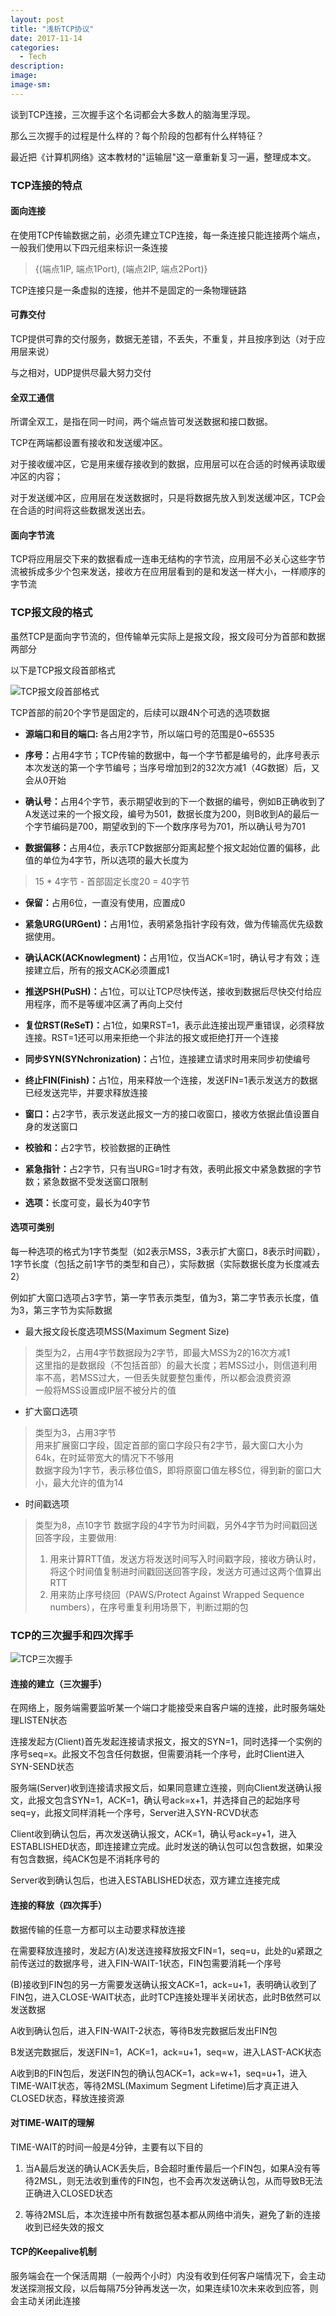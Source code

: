 ```yaml
---
layout: post
title: "浅析TCP协议"
date: 2017-11-14
categories:
  - Tech
description: 
image: 
image-sm: 
---
```

谈到TCP连接，三次握手这个名词都会大多数人的脑海里浮现。

那么三次握手的过程是什么样的？每个阶段的包都有什么样特征？

最近把《计算机网络》这本教材的"运输层"这一章重新复习一遍，整理成本文。

### TCP连接的特点

#### 面向连接

在使用TCP传输数据之前，必须先建立TCP连接，每一条连接只能连接两个端点，一般我们使用以下四元组来标识一条连接

> {(端点1IP, 端点1Port), (端点2IP, 端点2Port)}

TCP连接只是一条虚拟的连接，他并不是固定的一条物理链路

#### 可靠交付

TCP提供可靠的交付服务，数据无差错，不丢失，不重复，并且按序到达（对于应用层来说）

与之相对，UDP提供尽最大努力交付

#### 全双工通信

所谓全双工，是指在同一时间，两个端点皆可发送数据和接口数据。

TCP在两端都设置有接收和发送缓冲区。

对于接收缓冲区，它是用来缓存接收到的数据，应用层可以在合适的时候再读取缓冲区的内容；

对于发送缓冲区，应用层在发送数据时，只是将数据先放入到发送缓冲区，TCP会在合适的时间将这些数据发送出去。

#### 面向字节流

TCP将应用层交下来的数据看成一连串无结构的字节流，应用层不必关心这些字节流被拆成多少个包来发送，接收方在应用层看到的是和发送一样大小，一样顺序的字节流

### TCP报文段的格式

虽然TCP是面向字节流的，但传输单元实际上是报文段，报文段可分为首部和数据两部分

以下是TCP报文段首部格式

![TCP报文段首部格式](https://wx2.sinaimg.cn/mw1024/6a1f6674ly1flmki07p3kj217m0q0tc0.jpg)

TCP首部的前20个字节是固定的，后续可以跟4N个可选的选项数据

* <strong>源端口和目的端口: </strong> 各占用2字节，所以端口号的范围是0~65535

* <strong>序号：</strong>占用4字节；TCP传输的数据中，每一个字节都是编号的，此序号表示本次发送的第一个字节编号；当序号增加到2的32次方减1（4G数据）后，又会从0开始

* <strong>确认号：</strong>占用4个字节，表示期望收到的下一个数据的编号，例如B正确收到了A发送过来的一个报文段，编号为501，数据长度为200，则B收到A的最后一个字节编码是700，期望收到的下一个数序序号为701，所以确认号为701

* <strong>数据偏移：</strong>占用4位，表示TCP数据部分距离起整个报文起始位置的偏移，此值的单位为4字节，所以选项的最大长度为

>15 * 4字节 - 首部固定长度20 = 40字节

* <strong>保留：</strong>占用6位，一直没有使用，应置成0

* <strong>紧急URG(URGent)：</strong>占用1位，表明紧急指针字段有效，做为传输高优先级数据使用。

* <strong>确认ACK(ACKnowlegment)：</strong>占用1位，仅当ACK=1时，确认号才有效；连接建立后，所有的报文ACK必须置成1

* <strong>推送PSH(PuSH)：</strong>占1位，可以让TCP尽快传送，接收到数据后尽快交付给应用程序，而不是等缓冲区满了再向上交付

* <strong>复位RST(ReSeT)：</strong>占1位，如果RST=1，表示此连接出现严重错误，必须释放连接。RST=1还可以用来拒绝一个非法的报文或拒绝打开一个连接

* <strong>同步SYN(SYNchronization)：</strong>占1位，连接建立请求时用来同步初使编号

* <strong>终止FIN(Finish)：</strong>占1位，用来释放一个连接，发送FIN=1表示发送方的数据已经发送完毕，并要求释放连接

* <strong>窗口：</strong>占2字节，表示发送此报文一方的接口收窗口，接收方依据此值设置自身的发送窗口

* <strong>校验和：</strong>占2字节，校验数据的正确性

* <strong>紧急指针：</strong>占2字节，只有当URG=1时才有效，表明此报文中紧急数据的字节数；紧急数据不受发送窗口限制

* <strong>选项：</strong>长度可变，最长为40字节

#### 选项可类别

每一种选项的格式为1字节类型（如2表示MSS，3表示扩大窗口，8表示时间戳），1字节长度（包括之前1字节的类型和自己），实际数据（实际数据长度为长度减去2）

例如扩大窗口选项占3字节，第一字节表示类型，值为3，第二字节表示长度，值为3，第三字节为实际数据

* 最大报文段长度选项MSS(Maximum Segment Size)

> 类型为2，占用4字节数据段为2字节，即最大MSS为2的16次方减1<br/>
> 这里指的是数据段（不包括首部）的最大长度；若MSS过小，则信道利用率不高，若MSS过大，一但丢失就要整包重传，所以都会浪费资源<br/>
> 一般将MSS设置成IP层不被分片的值

* 扩大窗口选项

> 类型为3，占用3字节<br/>
> 用来扩展窗口字段，固定首部的窗口字段只有2字节，最大窗口大小为64k，在时延带宽大的情况下不够用<br/>
> 数据字段为1字节，表示移位值S，即将原窗口值左移S位，得到新的窗口大小，最大允许的值为14

* 时间戳选项

> 类型为8，点10字节
> 数据字段的4字节为时间戳，另外4字节为时间戳回送回答字段，主要做用:<br/>
> 1. 用来计算RTT值，发送方将发送时间写入时间戳字段，接收方确认时，将这个时间值复制进时间戳回送回答字段，发送方可通过这两个值算出RTT<br/>
> 2. 用来防止序号绕回（PAWS/Protect Against Wrapped Sequence numbers），在序号重复利用场景下，判断过期的包

### TCP的三次握手和四次挥手

![TCP三次握手](https://wx2.sinaimg.cn/mw1024/6a1f6674ly1flmki0igidj20v01gc4ds.jpg)

#### 连接的建立（三次握手）

在网络上，服务端需要监听某一个端口才能接受来自客户端的连接，此时服务端处理LISTEN状态

连接发起方(Client)首先发起连接请求报文，报文的SYN=1，同时选择一个实例的序号seq=x。此报文不包含任何数据，但需要消耗一个序号，此时Client进入SYN-SEND状态

服务端(Server)收到连接请求报文后，如果同意建立连接，则向Client发送确认报文，此报文包含SYN=1，ACK=1，确认号ack=x+1，并选择自己的起始序号seq=y，此报文同样消耗一个序号，Server进入SYN-RCVD状态

Client收到确认包后，再次发送确认报文，ACK=1，确认号ack=y+1，进入ESTABLISHED状态，即连接建立完成。此时发送的确认包可以包含数据，如果没有包含数据，纯ACK包是不消耗序号的

Server收到确认包后，也进入ESTABLISHED状态，双方建立连接完成

#### 连接的释放（四次挥手）

数据传输的任意一方都可以主动要求释放连接

在需要释放连接时，发起方(A)发送连接释放报文FIN=1，seq=u，此处的u紧跟之前传送过的数据序号，进入FIN-WAIT-1状态，FIN包需要消耗一个序号

(B)接收到FIN包的另一方需要发送确认报文ACK=1，ack=u+1，表明确认收到了FIN包，进入CLOSE-WAIT状态，此时TCP连接处理半关闭状态，此时B依然可以发送数据

A收到确认包后，进入FIN-WAIT-2状态，等待B发完数据后发出FIN包

B发送完数据后，发送FIN=1，ACK=1，ack=u+1，seq=w，进入LAST-ACK状态

A收到B的FIN包后，发送FIN包的确认包ACK=1，ack=w+1，seq=u+1，进入TIME-WAIT状态，等待2MSL(Maximum Segment Lifetime)后才真正进入CLOSED状态，释放连接资源

#### 对TIME-WAIT的理解

TIME-WAIT的时间一般是4分钟，主要有以下目的

1. 当A最后发送的确认ACK丢失后，B会超时重传最后一个FIN包，如果A没有等待2MSL，则无法收到重传的FIN包，也不会再次发送确认包，从而导致B无法正确进入CLOSED状态

2. 等待2MSL后，本次连接中所有数据包基本都从网络中消失，避免了新的连接收到已经失效的报文

#### TCP的Keepalive机制

服务端会在一个保活周期（一般两个小时）内没有收到任何客户端情况下，会主动发送探测报文段，以后每隔75分钟再发送一次，如果连续10次未来收到应答，则会主动关闭此连接

